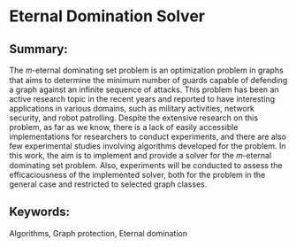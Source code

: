 # Eternal Domination Solver

## Summary:
The 𝑚-eternal dominating set problem is an optimization problem in graphs that aims to determine the minimum number of guards capable of defending a graph against an infinite sequence of attacks. This problem has been an active research topic in the recent years and reported to have interesting applications in various domains, such as military activities, network security, and robot patrolling. Despite the extensive research on this problem, as far as we know, there is a lack of easily accessible implementations for researchers to conduct experiments, and there are also few experimental studies involving algorithms developed for the problem. In this work, the aim is to implement and provide a solver for the 𝑚-eternal dominating set problem. Also, experiments will be conducted to assess the efficaciousness of the implemented solver, both for the problem in the general case and restricted to selected graph classes.

## Keywords:
Algorithms, Graph protection, Eternal domination
